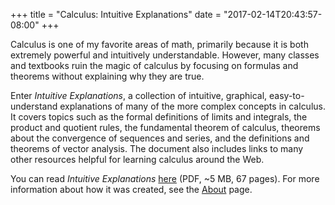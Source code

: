 +++
title = "Calculus: Intuitive Explanations"
date = "2017-02-14T20:43:57-08:00"
+++

Calculus is one of my favorite areas of math, primarily because it is
both extremely powerful and intuitively understandable. However, many
classes and textbooks ruin the magic of calculus by focusing on
formulas and theorems without explaining why they are true.

Enter *Intuitive Explanations*, a collection of intuitive, graphical,
easy-to-understand explanations of many of the more complex concepts
in calculus. It covers topics such as the formal definitions of limits
and integrals, the product and quotient rules, the fundamental theorem
of calculus, theorems about the convergence of sequences and series,
and the definitions and theorems of vector analysis. The document also
includes links to many other resources helpful for learning calculus
around the Web.

You can read *Intuitive Explanations* [here] (PDF, ~5 MB, 67 pages).
For more information about how it was created, see the [About] page.

[here]: /files/CalculusIntuitiveExplanations.pdf
[about]: /articles/about-this-site
